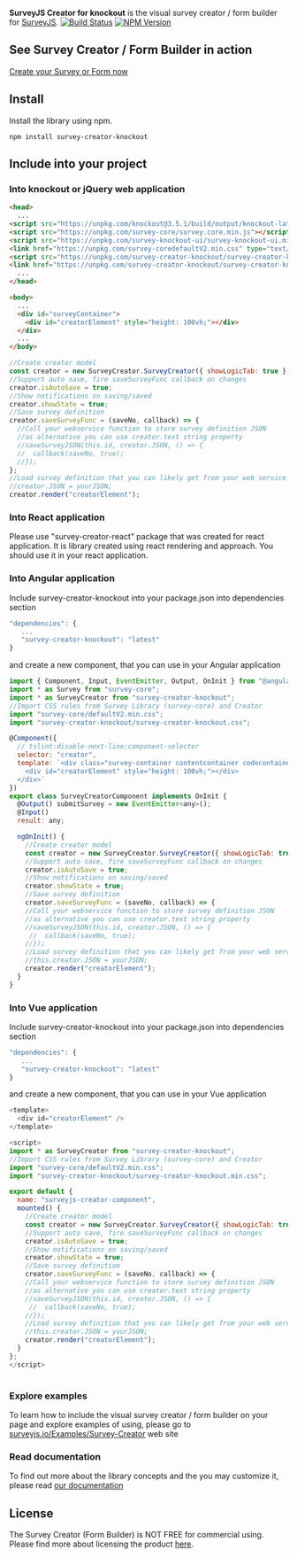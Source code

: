 **SurveyJS Creator for knockout** is the visual survey creator / form builder for [SurveyJS](https://github.com/surveyjs/survey-library).
[![Build Status](https://dev.azure.com/SurveyJS/SurveyJS%20Integration%20Tests/_apis/build/status/SurveyJS%20Creator?branchName=master)](https://dev.azure.com/SurveyJS/SurveyJS%20Integration%20Tests/_build/latest?definitionId=8&branchName=master)
<a href="https://www.npmjs.com/package/survey-creator"><img alt="NPM Version" src="https://img.shields.io/npm/v/survey-creator.svg" data-canonical-src="https://img.shields.io/npm/v/survey-creator.svg" style="max-width:100%;"></a>

## See Survey Creator / Form Builder in action

[Create your Survey or Form now](https://surveyjs.io/create-survey/)


## Install

Install the library using npm.

```
npm install survey-creator-knockout
```

## Include into your project

### Into knockout or jQuery web application

```html
<head>
  ...
<script src="https://unpkg.com/knockout@3.5.1/build/output/knockout-latest.js"></script>
<script src="https://unpkg.com/survey-core/survey.core.min.js"></script>
<script src="https://unpkg.com/survey-knockout-ui/survey-knockout-ui.min.js"></script>
<link href="https://unpkg.com/survey-coredefaultV2.min.css" type="text/css" rel="stylesheet"/>
<script src="https://unpkg.com/survey-creator-knockout/survey-creator-knockout.min.js"></script>
<link href="https://unpkg.com/survey-creator-knockout/survey-creator-knockout.min.css" type="text/css" rel="stylesheet"/>
  ...
</head>
```

```html
<body>
  ...
  <div id="surveyContainer">
    <div id="creatorElement" style="height: 100vh;"></div>
  </div>
  ...
</body>
```

```js
//Create creator model
const creator = new SurveyCreator.SurveyCreator({ showLogicTab: true });
//Support auto save, fire saveSurveyFunc callback on changes
creator.isAutoSave = true;
//Show notifications on saving/saved
creator.showState = true;
//Save survey definition
creator.saveSurveyFunc = (saveNo, callback) => {
  //Call your webservice function to store survey definition JSON
  //as alternative you can use creator.text string property
  //saveSurveyJSON(this.id, creator.JSON, () => {
  //  callback(saveNo, true);
  //});
};
//Load survey definition that you can likely get from your web service
//creator.JSON = yourJSON;
creator.render("creatorElement");
```

### Into React application

Please use "survey-creator-react" package that was created for react application. It is library created using react rendering and approach. You should use it in your react application.

### Into Angular application

Include survey-creator-knockout into your package.json into dependencies section
````js
"dependencies": {
   ...  
   "survey-creator-knockout": "latest"
}
````
and create a new component, that you can use in your Angular application
````js
import { Component, Input, EventEmitter, Output, OnInit } from "@angular/core";
import * as Survey from "survey-core";
import * as SurveyCreator from "survey-creator-knockout";
//Import CSS rules from Survey Library (survey-core) and Creator
import "survey-core/defaultV2.min.css";
import "survey-creator-knockout/survey-creator-knockout.css";

@Component({
  // tslint:disable-next-line:component-selector
  selector: "creator",
  template: `<div class="survey-container contentcontainer codecontainer" id="surveyCreatorContainer">
    <div id="creatorElement" style="height: 100vh;"></div>
  </div>`
})
export class SurveyCreatorComponent implements OnInit {
  @Output() submitSurvey = new EventEmitter<any>();
  @Input()
  result: any;

  ngOnInit() {
    //Create creator model
    const creator = new SurveyCreator.SurveyCreator({ showLogicTab: true });
    //Support auto save, fire saveSurveyFunc callback on changes
    creator.isAutoSave = true;
    //Show notifications on saving/saved
    creator.showState = true;
    //Save survey definition
    creator.saveSurveyFunc = (saveNo, callback) => {
    //Call your webservice function to store survey definition JSON
    //as alternative you can use creator.text string property
    //saveSurveyJSON(this.id, creator.JSON, () => {
     //  callback(saveNo, true);
    //});
    //Load survey definition that you can likely get from your web service
    //this.creator.JSON = yourJSON;
    creator.render("creatorElement");
  }
}
````

### Into Vue application

Include survey-creator-knockout into your package.json into dependencies section
````js
"dependencies": {
   ...  
   "survey-creator-knockout": "latest"
}
````
and create a new component, that you can use in your Vue application
````js
<template>
  <div id="creatorElement" />
</template>

<script>
import * as SurveyCreator from "survey-creator-knockout";
//Import CSS rules from Survey Library (survey-core) and Creator
import "survey-core/defaultV2.min.css";
import "survey-creator-knockout/survey-creator-knockout.min.css";

export default {
  name: "surveyjs-creator-component",
  mounted() {
    //Create creator model
    const creator = new SurveyCreator.SurveyCreator({ showLogicTab: true });
    //Support auto save, fire saveSurveyFunc callback on changes
    creator.isAutoSave = true;
    //Show notifications on saving/saved
    creator.showState = true;
    //Save survey definition
    creator.saveSurveyFunc = (saveNo, callback) => {
    //Call your webservice function to store survey definition JSON
    //as alternative you can use creator.text string property
    //saveSurveyJSON(this.id, creator.JSON, () => {
     //  callback(saveNo, true);
    //});
    //Load survey definition that you can likely get from your web service
    //this.creator.JSON = yourJSON;
    creator.render("creatorElement");
  }
};
</script>
   
````

### Explore examples

To learn how to include the visual survey creator / form builder on your page and explore examples of using, please go to [surveyjs.io/Examples/Survey-Creator](https://surveyjs.io/Examples/Survey-Creator) web site

### Read documentation

To find out more about the library concepts and the you may customize it, please read [our documentation](https://surveyjs.io/Documentation/Survey-Creator)

## License

The Survey Creator (Form Builder) is NOT FREE for commercial using. Please find more about licensing the product [here](http://surveyjs.io/Licenses).
